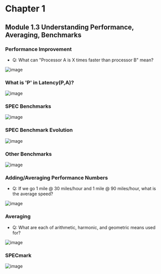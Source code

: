 # Chapter 1

## Module 1.3 Understanding Performance, Averaging, Benchmarks

### Performance Improvement
- Q: What can "Processor A is X times faster than processor B" mean?
  
![image](https://github.com/user-attachments/assets/5d0c383e-9c67-4429-b3c3-b247a90c4ffb)

### What is 'P' in Latency(P,A)?
![image](https://github.com/user-attachments/assets/bcd5c32c-b74e-429c-8c23-47b7a49364ca)

### SPEC Benchmarks
![image](https://github.com/user-attachments/assets/70e05208-7a2c-49c4-be85-cee51db1f3ac)

### SPEC Benchmark Evolution
![image](https://github.com/user-attachments/assets/5ee2ab52-16d4-4754-8a76-17f9cbc4d75c)

### Other Benchmarks
![image](https://github.com/user-attachments/assets/59116bb5-513e-4f3c-baed-1cd47964a47f)

### Adding/Averaging Performance Numbers
- Q: If we go 1 mile @ 30 miles/hour and 1 mile @ 90 miles/hour, what is the average speed?
  
![image](https://github.com/user-attachments/assets/860d46aa-973b-430f-bf06-5598083cc13f)

### Averaging
- Q: What are each of arithmetic, harmonic, and geometric means used for?
  
![image](https://github.com/user-attachments/assets/372faad6-f2ed-4b54-be26-6f4372647e7a)

### SPECmark
![image](https://github.com/user-attachments/assets/5a51f386-6249-4f30-ae83-c5dbefdef0b9)
